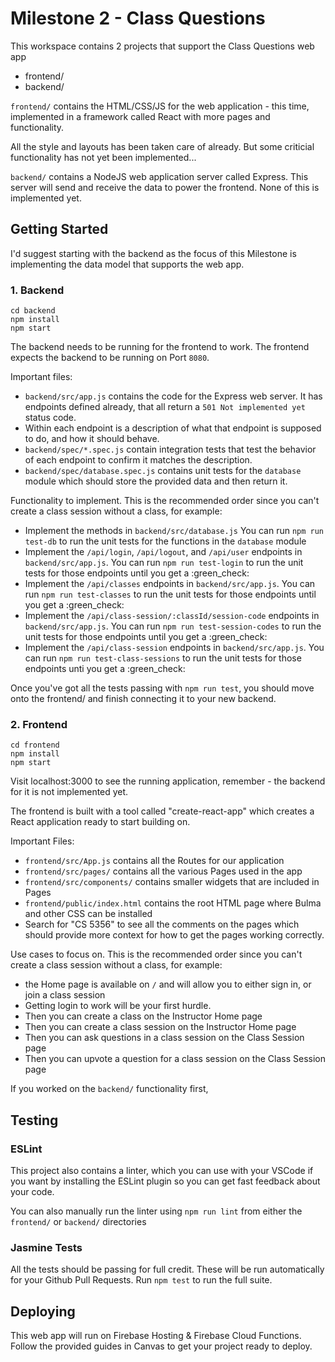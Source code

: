 # Milestone 2 - Class Questions

This workspace contains 2 projects that support the Class Questions web app
* frontend/
* backend/

`frontend/` contains the HTML/CSS/JS for the web application - this time, implemented in a framework called React with more pages and functionality.

All the style and layouts has been taken care of already. But some criticial functionality has not yet been implemented...

`backend/` contains a NodeJS web application server called Express. This server will send and receive the data to power the frontend. None of this is implemented yet.

## Getting Started

I'd suggest starting with the backend as the focus of this Milestone is implementing the data model that supports the web app.

### 1. Backend

```
cd backend
npm install
npm start
```

The backend needs to be running for the frontend to work. The frontend expects the backend to be running on Port `8080`.

Important files:
* `backend/src/app.js` contains the code for the Express web server. It has endpoints defined already, that all return a `501 Not implemented yet` status code.
* Within each endpoint is a description of what that endpoint is supposed to do, and how it should behave.
* `backend/spec/*.spec.js` contain integration tests that test the behavior of each endpoint to confirm it matches the description.
* `backend/spec/database.spec.js` contains unit tests for the `database` module which should store the provided data and then return it.

Functionality to implement. This is the recommended order since you can't create a class session without a class, for example:
* Implement the methods in `backend/src/database.js` You can run `npm run test-db` to run the unit tests for the functions in the `database` module
* Implement the `/api/login`, `/api/logout`, and `/api/user` endpoints in `backend/src/app.js`. You can run `npm run test-login` to run the unit tests for those endpoints until you get a :green_check:
* Implement the `/api/classes` endpoints in `backend/src/app.js`. You can run `npm run test-classes` to run the unit tests for those endpoints until you get a :green_check:
* Implement the `/api/class-session/:classId/session-code` endpoints in `backend/src/app.js`. You can run `npm run test-session-codes` to run the unit tests for those endpoints until you get a :green_check:
* Implement the `/api/class-session` endpoints in `backend/src/app.js`. You can run `npm run test-class-sessions` to run the unit tests for those endpoints unti you get a :green_check:

Once you've got all the tests passing with `npm run test`, you should move onto the frontend/ and finish connecting it to your new backend.


### 2. Frontend

```
cd frontend
npm install
npm start
```

Visit localhost:3000 to see the running application, remember - the backend for it is not implemented yet.

The frontend is built with a tool called "create-react-app" which creates a React application ready to start building on.

Important Files:
* `frontend/src/App.js` contains all the Routes for our application
* `frontend/src/pages/` contains all the various Pages used in the app
* `frontend/src/components/` contains smaller widgets that are included in Pages
* `frontend/public/index.html` contains the root HTML page where Bulma and other CSS can be installed
* Search for "CS 5356" to see all the comments on the pages which should provide more context for how to get the pages working correctly.

Use cases to focus on. This is the recommended order since you can't create a class session without a class, for example:
* the Home page is available on `/` and will allow you to either sign in, or join a class session
* Getting login to work will be your first hurdle.
* Then you can create a class on the Instructor Home page
* Then you can create a class session on the Instructor Home page
* Then you can ask questions in a class session on the Class Session page
* Then you can upvote a question for a class session on the Class Session page

If you worked on the `backend/` functionality first,

## Testing

### ESLint
This project also contains a linter, which you can use with your VSCode if you want by installing the ESLint plugin so you can get fast feedback about your code.

You can also manually run the linter using `npm run lint` from either the `frontend/` or `backend/` directories

### Jasmine Tests

All the tests should be passing for full credit. These will be run automatically for your Github Pull Requests. Run `npm test` to run the full suite.

## Deploying

This web app will run on Firebase Hosting & Firebase Cloud Functions. Follow the provided guides in Canvas to get your project ready to deploy.